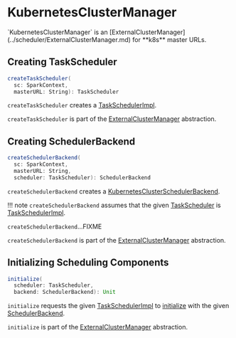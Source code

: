 # KubernetesClusterManager

<span id="canCreate">
`KubernetesClusterManager` is an [ExternalClusterManager](../scheduler/ExternalClusterManager.md) for **k8s** master URLs.

## <span id="createTaskScheduler"> Creating TaskScheduler

```scala
createTaskScheduler(
  sc: SparkContext,
  masterURL: String): TaskScheduler
```

`createTaskScheduler` creates a [TaskSchedulerImpl](../scheduler/TaskSchedulerImpl.md).

`createTaskScheduler` is part of the [ExternalClusterManager](../scheduler/ExternalClusterManager.md#createTaskScheduler) abstraction.

## <span id="createSchedulerBackend"> Creating SchedulerBackend

```scala
createSchedulerBackend(
  sc: SparkContext,
  masterURL: String,
  scheduler: TaskScheduler): SchedulerBackend
```

`createSchedulerBackend` creates a [KubernetesClusterSchedulerBackend](KubernetesClusterSchedulerBackend.md).

!!! note
    `createSchedulerBackend` assumes that the given [TaskScheduler](../scheduler/TaskScheduler.md) is [TaskSchedulerImpl](../scheduler/TaskSchedulerImpl.md).

`createSchedulerBackend`...FIXME

`createSchedulerBackend` is part of the [ExternalClusterManager](../scheduler/ExternalClusterManager.md#createSchedulerBackend) abstraction.

## <span id="initialize"> Initializing Scheduling Components

```scala
initialize(
  scheduler: TaskScheduler,
  backend: SchedulerBackend): Unit
```

`initialize` requests the given [TaskSchedulerImpl](../scheduler/TaskSchedulerImpl.md) to [initialize](#initialize) with the given [SchedulerBackend](../scheduler/SchedulerBackend.md).

`initialize` is part of the [ExternalClusterManager](../scheduler/ExternalClusterManager.md#initialize) abstraction.
